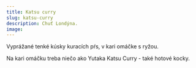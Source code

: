 ```yaml
---
title: Katsu curry
slug: katsu-curry
description: Chuť Londýna.
image:
---
```


Vyprážané tenké kúsky kuracích pŕs, v kari omáčke s ryžou.

Na kari omáčku treba niečo ako Yutaka Katsu Curry - také hotové kocky.
